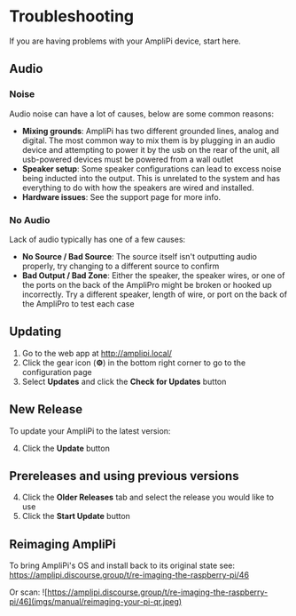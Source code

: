 # Troubleshooting

If you are having problems with your AmpliPi device, start here.

## Audio

### Noise
Audio noise can have a lot of causes, below are some common reasons:
* **Mixing grounds**: AmpliPi has two different grounded lines, analog and digital. The most common way to mix them is by plugging in an audio device and attempting to power it by the usb on the rear of the unit, all usb-powered devices must be powered from a wall outlet
* **Speaker setup**: Some speaker configurations can lead to excess noise being inducted into the output. This is unrelated to the system and has everything to do with how the speakers are wired and installed.
* **Hardware issues**: See the support page for more info.

### No Audio
Lack of audio typically has one of a few causes:
* **No Source / Bad Source**: The source itself isn't outputting audio properly, try changing to a different source to confirm
* **Bad Output / Bad Zone**: Either the speaker, the speaker wires, or one of the ports on the back of the AmpliPro might be broken or hooked up incorrectly. Try a different speaker, length of wire, or port on the back of the AmpliPro to test each case

## Updating

1. Go to the web app at http://amplipi.local/
2. Click the gear icon (**⚙**) in the bottom right corner to go to the configuration page
3. Select **Updates** and click the **Check for Updates** button

## New Release
To update your AmpliPi to the latest version:

4. Click the **Update** button

## Prereleases and using previous versions
4. Click the **Older Releases** tab and select the release you would like to use
5. Click the **Start Update** button

## Reimaging AmpliPi
To bring AmpliPi's OS and install back to its original state see: https://amplipi.discourse.group/t/re-imaging-the-raspberry-pi/46

Or scan:
![https://amplipi.discourse.group/t/re-imaging-the-raspberry-pi/46](imgs/manual/reimaging-your-pi-qr.jpeg)
